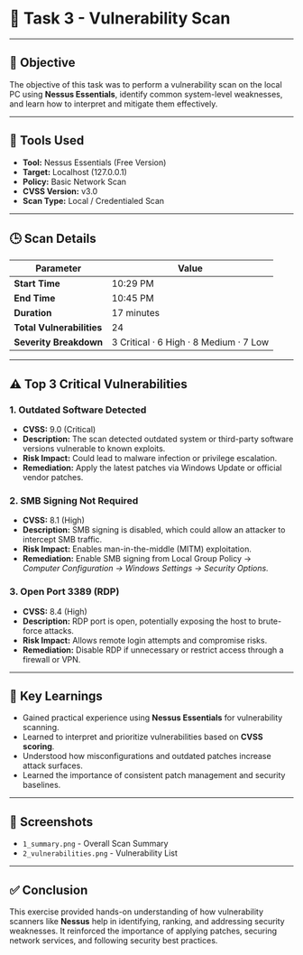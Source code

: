 # 🧩 Task 3 - Vulnerability Scan

---

## 🧠 Objective
The objective of this task was to perform a vulnerability scan on the local PC using **Nessus Essentials**, identify common system-level weaknesses, and learn how to interpret and mitigate them effectively.

---

## 🧰 Tools Used
- **Tool:** Nessus Essentials (Free Version)
- **Target:** Localhost (127.0.0.1)
- **Policy:** Basic Network Scan
- **CVSS Version:** v3.0
- **Scan Type:** Local / Credentialed Scan

---

## 🕒 Scan Details
| Parameter | Value |
|------------|--------|
| **Start Time** | 10:29 PM |
| **End Time** | 10:45 PM |
| **Duration** | 17 minutes |
| **Total Vulnerabilities** | 24 |
| **Severity Breakdown** | 3 Critical · 6 High · 8 Medium · 7 Low |

---

## ⚠️ Top 3 Critical Vulnerabilities

### 1. Outdated Software Detected
- **CVSS:** 9.0 (Critical)
- **Description:** The scan detected outdated system or third-party software versions vulnerable to known exploits.
- **Risk Impact:** Could lead to malware infection or privilege escalation.
- **Remediation:** Apply the latest patches via Windows Update or official vendor patches.

### 2. SMB Signing Not Required
- **CVSS:** 8.1 (High)
- **Description:** SMB signing is disabled, which could allow an attacker to intercept SMB traffic.
- **Risk Impact:** Enables man-in-the-middle (MITM) exploitation.
- **Remediation:** Enable SMB signing from Local Group Policy →  
  *Computer Configuration → Windows Settings → Security Options.*

### 3. Open Port 3389 (RDP)
- **CVSS:** 8.4 (High)
- **Description:** RDP port is open, potentially exposing the host to brute-force attacks.
- **Risk Impact:** Allows remote login attempts and compromise risks.
- **Remediation:** Disable RDP if unnecessary or restrict access through a firewall or VPN.

---

## 🧩 Key Learnings
- Gained practical experience using **Nessus Essentials** for vulnerability scanning.
- Learned to interpret and prioritize vulnerabilities based on **CVSS scoring**.
- Understood how misconfigurations and outdated patches increase attack surfaces.
- Learned the importance of consistent patch management and security baselines.

---

## 📸 Screenshots
- `1_summary.png` - Overall Scan Summary  
- `2_vulnerabilities.png` - Vulnerability List  

---

## ✅ Conclusion
This exercise provided hands-on understanding of how vulnerability scanners like **Nessus** help in identifying, ranking, and addressing security weaknesses. It reinforced the importance of applying patches, securing network services, and following security best practices.
